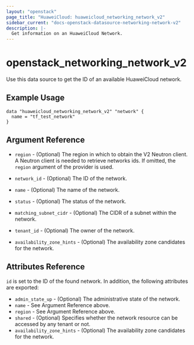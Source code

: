 ```yaml
---
layout: "openstack"
page_title: "HuaweiCloud: huaweicloud_networking_network_v2"
sidebar_current: "docs-openstack-datasource-networking-network-v2"
description: |-
  Get information on an HuaweiCloud Network.
---
```


# openstack\_networking\_network\_v2

Use this data source to get the ID of an available HuaweiCloud network.

## Example Usage

```hcl
data "huaweicloud_networking_network_v2" "network" {
  name = "tf_test_network"
}
```

## Argument Reference

* `region` - (Optional) The region in which to obtain the V2 Neutron client.
  A Neutron client is needed to retrieve networks ids. If omitted, the
  `region` argument of the provider is used.

* `network_id` - (Optional) The ID of the network.

* `name` - (Optional) The name of the network.

* `status` - (Optional) The status of the network.

* `matching_subnet_cidr` - (Optional) The CIDR of a subnet within the network.

* `tenant_id` - (Optional) The owner of the network.

* `availability_zone_hints` - (Optional) The availability zone candidates for the network.


## Attributes Reference

`id` is set to the ID of the found network. In addition, the following attributes
are exported:

* `admin_state_up` - (Optional) The administrative state of the network.
* `name` - See Argument Reference above.
* `region` - See Argument Reference above.
* `shared` - (Optional)  Specifies whether the network resource can be accessed
    by any tenant or not.
* `availability_zone_hints` - (Optional) The availability zone candidates for the network.
